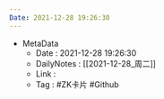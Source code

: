 ```yaml
---
Date: 2021-12-28 19:26:30
---
```

- MetaData
	- Date : 2021-12-28 19:26:30
	- DailyNotes : [[2021-12-28_周二]]
	- Link : 
	- Tag : #ZK卡片 #Github

